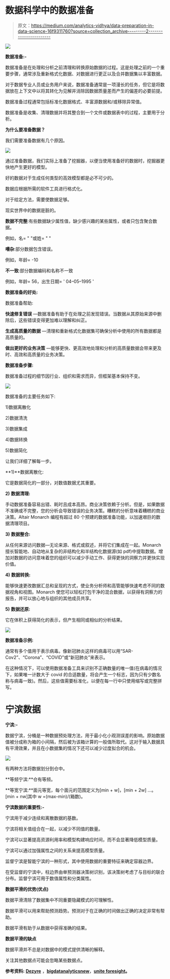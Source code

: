 # 数据科学中的数据准备

> 原文：<https://medium.com/analytics-vidhya/data-preparation-in-data-science-16f9311760?source=collection_archive---------2----------------------->

![](img/69393694093d212a40c445fdf8a17466.png)

**数据准备:-**

数据准备是在处理和分析之前清理和转换原始数据的过程。这是处理之前的一个重要步骤，通常涉及重新格式化数据、对数据进行更正以及合并数据集以丰富数据。

对于数据专业人员或业务用户来说，数据准备通常是一项漫长的任务，但它是将数据放在上下文中以将其转化为见解并消除因数据质量差而产生的偏差的必要前提。

数据准备过程通常包括标准化数据格式、丰富源数据和/或移除异常值。

数据准备是收集、清理数据并将其整合到一个文件或数据表中的过程，主要用于分析。

**为什么要准备数据？**

我们需要准备数据有几个原因。

![](img/2aefc11a7655bd753a1f1eedf911b05a.png)

通过准备数据，我们实际上准备了挖掘器，以便当使用准备好的数据时，挖掘器更快地产生更好的模型。

好的数据对于生成任何类型的高效模型都是必不可少的。

数据应根据所需的软件工具进行格式化。

对于给定方法，需要使数据足够。

现实世界中的数据是脏的。

**数据不完整**:有些数据缺少属性值，缺少感兴趣的某些属性，或者只包含聚合数据。

例如，名= " "或姓= " "

**嘈杂**:部分数据包含错误。

例如，年龄= -10

**不一致**:部分数据编码和名称不一致

例如，年龄= 56，出生日期= ' 04–05–1995 '

**数据准备的好处:**

数据准备帮助:

**快速修复错误** —数据准备有助于在处理之前发现错误。当数据从其原始来源中删除后，这些错误变得更加难以理解和纠正。

**生成高质量的数据** —清理和重新格式化数据集可确保分析中使用的所有数据都是高质量的。

**做出更好的业务决策** —能够更快、更高效地处理和分析的高质量数据会带来更及时、高效和高质量的业务决策。

**数据准备步骤:**

数据准备过程的细节因行业、组织和需求而异，但框架基本保持不变。

![](img/915d8d39fc2dd334c4f5d3796fb5cd26.png)

数据准备的主要任务如下:

1)数据离散化

2)数据清洗

3)数据集成

4)数据转换

5)数据简化

让我们详细了解每一步。

**1)**数据离散化:

它是数据简化的一部分，对数值数据尤其重要。

**2)** **数据清理:**

手动数据准备容易出错、耗时且成本高昂。商业决策依赖于分析。但是，如果数据不准确或不完整，您的分析会导致错误的业务决策。糟糕的分析意味着糟糕的商业决策。Altair Monarch 编程有超过 80 个预建的数据准备功能，以加速艰巨的数据清理项目。

**3)** **数据整合:**

从任何来源访问数据—无论来源、格式或叙述，并将它们集成在一起。Monarch 擅长智能地、自动地从复杂的非结构化和半结构化数据源(如 pdf)中提取数据。增加对数据的访问意味着您的组织可以减少手动工作、获得更快的洞察力并更快实现价值。

**4)** **数据转换:**

能够快速更改数据汇总和呈现的方式，使业务分析师和高管能够快速考虑不同的数据视角和视图。Monarch 使您可以轻松打包干净的混合数据，以获得有洞察力的报告，并可以放心地与组织的其他成员共享。

**5)** **数据还原:**

它在体积上获得简化的表示，但产生相同或相似的分析结果。

![](img/eb798c73a781aeaaf1c2d71490a4a0a9.png)

**数据准备示例:**

通常有多个值用于表示病毒。像新冠肺炎这样的病毒可以用“SAR-Cov2”、“Corona”、“COVID”或“新冠肺炎”来表示。

在这种情况下，可以使用数据准备工具来识别不正确数量的唯一值(在病毒的情况下，如果唯一计数大于 covid 的合适数量，将会产生一个标志，因为只有少数名称与病毒一致)。然后，这些值需要标准化，以便在每一行中只使用缩写或完整拼写。

# 宁滨数据

**宁滨:-**

数据宁滨，分桶是一种数据预处理方法，用于最小化小观测误差的影响。原始数据值被分成称为箱的小间隔，然后被为该箱计算的一般值所取代。这对于输入数据具有平滑效果，并且在小数据集的情况下还可以减少过度拟合的机会。

![](img/1532e63920123f3d0e3045b27a0b474f.png)

有两种方法将数据划分到仓中。

**等频宁滨:**仓有等频。

**等宽宁滨:**面元等宽，每个面元的范围定义为[min + w]，[min + 2w] …。[min + nw]其中 w =(max-min)/(箱数)。

**宁滨数据的重要性:-**

宁滨用于减少连续和离散数据的基数。

宁滨将相关值组合在一起，以减少不同值的数量。

宁滨可以显著提高资源利用率和模型构建响应时间，而不会显著降低模型质量。

宁滨可以通过加强属性之间的关系来提高模型质量。

监督宁滨是智能宁滨的一种形式，其中使用数据的重要特征来确定容器边界。

在受监督的宁滨中，柱边界由单预测器决策树识别，该决策树考虑了与目标的联合分布。监督宁滨可用于数值属性和分类属性。

**数据平滑的优势(优点)**

数据平滑清除了数据集中不同重要隐藏模式的可理解性。

数据平滑可以用来帮助预测趋势。预测对于在正确的时间做出正确的决定非常有帮助。

数据平滑有助于从数据中获得准确的结果。

**数据平滑的缺点**

数据平滑并不总是对数据中的模式提供清晰的解释。

关注其他数据点可能会忽略某些数据点。

**参考资料:** [**Dezyre**](https://www.dezyre.com/article/apache-spark-makes-data-processing-preparation-faster/225%20https://asq.org/quality-resources/histogram) ，[**bigdatanalyticsnew**](https://bigdataanalyticsnews.com/data-preparation-why-is-it-important/)，[**unite foresight**](http://www.uniteforsight.org/research-methodology/module5)**。**